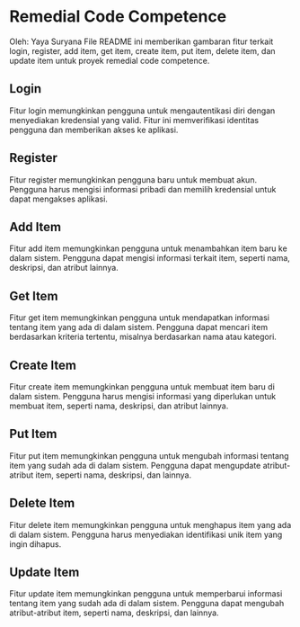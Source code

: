 # Remedial Code Competence

Oleh: Yaya Suryana
File README ini memberikan gambaran fitur terkait login, register, add item, get item, create item, put item, delete item, dan update item untuk proyek remedial code competence.

## Login

Fitur login memungkinkan pengguna untuk mengautentikasi diri dengan menyediakan kredensial yang valid. Fitur ini memverifikasi identitas pengguna dan memberikan akses ke aplikasi.

## Register

Fitur register memungkinkan pengguna baru untuk membuat akun. Pengguna harus mengisi informasi pribadi dan memilih kredensial untuk dapat mengakses aplikasi.

## Add Item

Fitur add item memungkinkan pengguna untuk menambahkan item baru ke dalam sistem. Pengguna dapat mengisi informasi terkait item, seperti nama, deskripsi, dan atribut lainnya.

## Get Item

Fitur get item memungkinkan pengguna untuk mendapatkan informasi tentang item yang ada di dalam sistem. Pengguna dapat mencari item berdasarkan kriteria tertentu, misalnya berdasarkan nama atau kategori.

## Create Item

Fitur create item memungkinkan pengguna untuk membuat item baru di dalam sistem. Pengguna harus mengisi informasi yang diperlukan untuk membuat item, seperti nama, deskripsi, dan atribut lainnya.

## Put Item

Fitur put item memungkinkan pengguna untuk mengubah informasi tentang item yang sudah ada di dalam sistem. Pengguna dapat mengupdate atribut-atribut item, seperti nama, deskripsi, dan lainnya.

## Delete Item

Fitur delete item memungkinkan pengguna untuk menghapus item yang ada di dalam sistem. Pengguna harus menyediakan identifikasi unik item yang ingin dihapus.

## Update Item

Fitur update item memungkinkan pengguna untuk memperbarui informasi tentang item yang sudah ada di dalam sistem. Pengguna dapat mengubah atribut-atribut item, seperti nama, deskripsi, dan lainnya.

